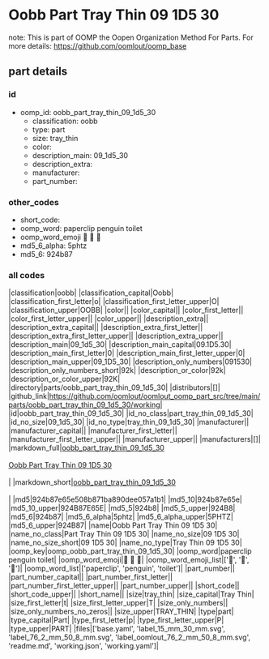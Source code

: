 # Oobb Part Tray Thin 09 1D5 30  

note: This is part of OOMP the Oopen Organization Method For Parts. For more details: https://github.com/oomlout/oomp_base

##  part details





### id
* oomp_id: oobb_part_tray_thin_09_1d5_30
  * classification: oobb
  * type: part
  * size: tray_thin
  * color: 
  * description_main: 09_1d5_30
  * description_extra: 
  * manufacturer: 
  * part_number: 

### other_codes
* short_code: 
* oomp_word: paperclip penguin toilet
* oomp_word_emoji :paperclip: :penguin: :toilet:
* md5_6_alpha: 5phtz
* md5_6: 924b87

### all codes 
|classification|oobb|
|classification_capital|Oobb|
|classification_first_letter|o|
|classification_first_letter_upper|O|
|classification_upper|OOBB|
|color||
|color_capital||
|color_first_letter||
|color_first_letter_upper||
|color_upper||
|description_extra||
|description_extra_capital||
|description_extra_first_letter||
|description_extra_first_letter_upper||
|description_extra_upper||
|description_main|09_1d5_30|
|description_main_capital|09.1D5.30|
|description_main_first_letter|0|
|description_main_first_letter_upper|0|
|description_main_upper|09_1D5_30|
|description_only_numbers|091530|
|description_only_numbers_short|92k|
|description_or_color|92k|
|description_or_color_upper|92K|
|directory|parts/oobb_part_tray_thin_09_1d5_30|
|distributors|[]|
|github_link|https://github.com/oomlout/oomlout_oomp_part_src/tree/main/parts/oobb_part_tray_thin_09_1d5_30/working|
|id|oobb_part_tray_thin_09_1d5_30|
|id_no_class|part_tray_thin_09_1d5_30|
|id_no_size|09_1d5_30|
|id_no_type|tray_thin_09_1d5_30|
|manufacturer||
|manufacturer_capital||
|manufacturer_first_letter||
|manufacturer_first_letter_upper||
|manufacturer_upper||
|manufacturers|[]|
|markdown_full|[oobb_part_tray_thin_09_1d5_30](https://github.com/oomlout/oomlout_oomp_part_src/tree/main/parts/oobb_part_tray_thin_09_1d5_30/working)<br>[](https://github.com/oomlout/oomlout_oomp_part_src/tree/main/parts/oobb_part_tray_thin_09_1d5_30/working)<br>[Oobb Part Tray Thin 09 1D5 30](https://github.com/oomlout/oomlout_oomp_part_src/tree/main/parts/oobb_part_tray_thin_09_1d5_30/working)<br><br>|
|markdown_short|[oobb_part_tray_thin_09_1d5_30](https://github.com/oomlout/oomlout_oomp_part_src/tree/main/parts/oobb_part_tray_thin_09_1d5_30/working)<br><br>|
|md5|924b87e65e508b871ba890dee057a1b1|
|md5_10|924b87e65e|
|md5_10_upper|924B87E65E|
|md5_5|924b8|
|md5_5_upper|924B8|
|md5_6|924b87|
|md5_6_alpha|5phtz|
|md5_6_alpha_upper|5PHTZ|
|md5_6_upper|924B87|
|name|Oobb Part Tray Thin 09 1D5 30|
|name_no_class|Part Tray Thin 09 1D5 30|
|name_no_size|09 1D5 30|
|name_no_size_short|09 1D5 30|
|name_no_type|Tray Thin 09 1D5 30|
|oomp_key|oomp_oobb_part_tray_thin_09_1d5_30|
|oomp_word|paperclip penguin toilet|
|oomp_word_emoji|:paperclip: :penguin: :toilet:|
|oomp_word_emoji_list|[':paperclip:', ':penguin:', ':toilet:']|
|oomp_word_list|['paperclip', 'penguin', 'toilet']|
|part_number||
|part_number_capital||
|part_number_first_letter||
|part_number_first_letter_upper||
|part_number_upper||
|short_code||
|short_code_upper||
|short_name||
|size|tray_thin|
|size_capital|Tray Thin|
|size_first_letter|t|
|size_first_letter_upper|T|
|size_only_numbers||
|size_only_numbers_no_zeros||
|size_upper|TRAY_THIN|
|type|part|
|type_capital|Part|
|type_first_letter|p|
|type_first_letter_upper|P|
|type_upper|PART|
|files|['base.yaml', 'label_15_mm_30_mm.svg', 'label_76_2_mm_50_8_mm.svg', 'label_oomlout_76_2_mm_50_8_mm.svg', 'readme.md', 'working.json', 'working.yaml']|
